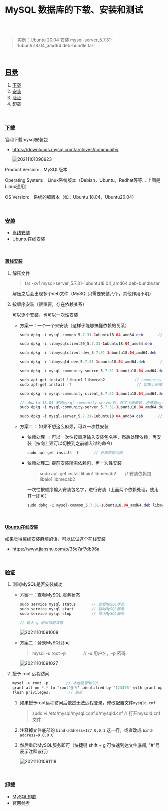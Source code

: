 # MySQL 数据库的下载、安装和测试

</br></br>

> 实例：Ubuntu 20.04 安装 mysql-server_5.7.31-1ubuntu18.04_amd64.deb-bundle.tar

</br>

## [目录](#目录)

1. [下载](#下载)
1. [安装](#安装)
1. [验证](#验证)
1. [卸载](#卸载)

</br>

### [下载](#目录)

官网下载mysql安装包

* <https://downloads.mysql.com/archives/community/>

    ![20211101090923](https://cdn.jsdelivr.net/gh/librarookie/Picgo/images/20211101090923.png)

 Product Version:　MySQL版本

Operating System:　Linux系统版本（Debian，Ubuntu，Redhat等等... 上图是Linux通用）

OS Version:　系统的细版本（如：Ubuntu 18.04，Ubuntu20.04）

</br>

### [安装](#目录)

* [离线安装](#离线安装)
* [Ubuntu在线安装](#ubuntu在线安装)

</br>

#### [离线安装](#安装)

1. 解压文件

    > tar -xvf mysql-server_5.7.31-1ubuntu18.04_amd64.deb-bundle.tar

    解压之后会出现多个deb文件（MySQL只需要安装八个，其他作用不明）

1. 按顺序安装（很重要，存在依赖关系）

    可以逐个安装，也可以一次性安装

    * 方案一：一个一个来安装（这样子能够搞懂依赖的关系）

        ```java
        sudo dpkg -i mysql-common_5.7.31-1ubuntu18.04_amd64.deb　　　　// libmysqlclient20_5.7.31和libmysqlclient-dev_5.7.31 依赖common

        sudo dpkg -i libmysqlclient20_5.7.31-1ubuntu18.04_amd64.deb

        sudo dpkg -i libmysqlclient-dev_5.7.31-1ubuntu18.04_amd64.deb

        sudo dpkg -i libmysqld-dev_5.7.31-1ubuntu18.04_amd64.deb　　　　// libmysqld-dev_5.7.31依赖libmysqlclient20_5.7.31和libmysqlclient-dev_5.7.31

        sudo dpkg -i mysql-community-source_5.7.31-1ubuntu18.04_amd64.deb 

        sudo apt-get install libaio1 libmecab2　　　　　　　　// community-client依赖libaio1，community-server依赖libmecab2
        sudo apt-get install -f 　　　　　　　　　　　　　　　　　// 如果上面依赖包安装后还不行就执行，该命令是解决系统全局所有依赖包问题

        sudo dpkg -i mysql-community-client_5.7.31-1ubuntu18.04_amd64.deb 

        // ubuntu 18.04 安装mysql-community-server时，除了上面依赖，还依赖mysql-client（sudo dpkg -i mysql-client_5.7.31-1ubuntu18.04_amd64.deb）
        sudo dpkg -i mysql-community-server_5.7.31-1ubuntu18.04_amd64.deb　　// 安装时这个包时，会让输入两次MySQL密码，装完这步 MySQL就就可以登录了
        
        sudo dpkg -i mysql-server_5.7.31-1ubuntu18.04_amd64.deb　　　　// mysql-server依赖community-server
        ```

    * 方案二： 如果不想这么麻烦，可以一次性安装

      * 依赖处理一: 可以一次性按顺序输入安装包名字，然后处理依赖，再安装（按向上建可以切换到之前输入过的命令）

        ```java
        sudo apt-get install -f　　　　// 处理依赖问题
        ```

      * 依赖处理二: 提前安装所需依赖包，再一次性安装

        > sudo apt-get install libaio1 libmecab2　　// 安装依赖包libaio1 libmecab2

        一次性按顺序输入安装包名字，进行安装（上面两个依赖处理，使用其一即可）

        ```java
        sudo dpkg -i mysql-common_5.7.31-1ubuntu18.04_amd64.deb libmysqlclient20_5.7.31-1ubuntu18.04_amd64.deb libmysqlclient-dev_5.7.31-1ubuntu18.04_amd64.deb  libmysqld-dev_5.7.31-1ubuntu18.04_amd64.deb mysql-community-source_5.7.31-1ubuntu18.04_amd64.deb mysql-community-client_5.7.31-1ubuntu18.04_amd64.deb mysql-community-server_5.7.31-1ubuntu18.04_amd64.deb mysql-server_5.7.31-1ubuntu18.04_amd64.deb 
        ```

</br>

#### [Ubuntu在线安装](#安装)

如果觉得离线安装麻烦的话，可以试试这个在线安装

* <https://www.jianshu.com/p/35e7af7db96a>

</br>

### [验证](#目录)

1. 测试MySQL是否安装成功

    * 方案一：查看MySQL 服务状态

        ```java
        sudo service mysql status       // 查看MySQL状态
        sudo service mysql start        // 启动MySQL服务
        sudo service mysql stop         // 停止MySQL服务

        // 输入 q 退出当前状态
        ```

        ![20211101091008](https://cdn.jsdelivr.net/gh/librarookie/Picgo/images/20211101091008.png)

    * 方案二：登录MySQL即可

        > mysql -u root -p　　　　// -u 用户名，-p 密码

        ![20211101091027](https://cdn.jsdelivr.net/gh/librarookie/Picgo/images/20211101091027.png)

1. 授予 root 远程访问

    ```java
    mysql -u root -p        // 本地登录MySQL
    grant all on *.* to 'root'@'%' identified by '123456' with grant option;    // 授权root访问
    flush privileges;        // 刷新
    ```

    1. 如果授予root远程访问后依然无法远程登录，修改配置文件`mysqld.cnf`
        > sudo vi /etc/mysql/mysql.conf.d/mysqld.cnf        // 打开mysqld.cnf文件

    1. 注释掉文件底部的 `bind-address=127.0.0.1` 这一行，或者改成 `bind-address=0.0.0.0`

    1. 然后重启MySQL服务即可（快捷键 shift + g 可快速到达文件底部, "#"号表示注释该行）

        ![20211101091118](https://cdn.jsdelivr.net/gh/librarookie/Picgo/images/20211101091118.png)

 </br>

### [卸载](#目录)

* [MySQL卸载](https://www.cnblogs.com/cure/p/14152596.html "Ubuntu 18.04 彻底卸载MySQL")
* [官网参考](https://dev.mysql.com/doc/mysql-apt-repo-quick-guide/en/#repo-qg-apt-replace-direct)
